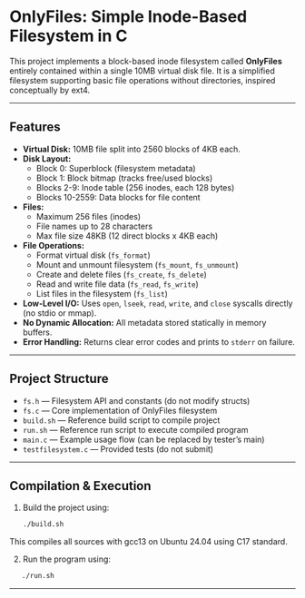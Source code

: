 # OnlyFiles: Simple Inode-Based Filesystem in C

This project implements a block-based inode filesystem called **OnlyFiles** entirely contained within a 
single 10MB virtual disk file. It is a simplified filesystem supporting basic file operations without 
directories, inspired conceptually by ext4.

---

## Features

- **Virtual Disk:** 10MB file split into 2560 blocks of 4KB each.  
- **Disk Layout:**  
  - Block 0: Superblock (filesystem metadata)  
  - Block 1: Block bitmap (tracks free/used blocks)  
  - Blocks 2-9: Inode table (256 inodes, each 128 bytes)  
  - Blocks 10-2559: Data blocks for file content  
- **Files:**  
  - Maximum 256 files (inodes)  
  - File names up to 28 characters  
  - Max file size 48KB (12 direct blocks x 4KB each)  
- **File Operations:**  
  - Format virtual disk (`fs_format`)  
  - Mount and unmount filesystem (`fs_mount`, `fs_unmount`)  
  - Create and delete files (`fs_create`, `fs_delete`)  
  - Read and write file data (`fs_read`, `fs_write`)  
  - List files in the filesystem (`fs_list`)  
- **Low-Level I/O:** Uses `open`, `lseek`, `read`, `write`, and `close` syscalls directly (no stdio or mmap).  
- **No Dynamic Allocation:** All metadata stored statically in memory buffers.  
- **Error Handling:** Returns clear error codes and prints to `stderr` on failure.

---

## Project Structure

- `fs.h` — Filesystem API and constants (do not modify structs)  
- `fs.c` — Core implementation of OnlyFiles filesystem  
- `build.sh` — Reference build script to compile project  
- `run.sh` — Reference run script to execute compiled program  
- `main.c` — Example usage flow (can be replaced by tester’s main)  
- `testfilesystem.c` — Provided tests (do not submit)  

---

## Compilation & Execution

1. Build the project using:  
   ```bash
   ./build.sh

This compiles all sources with gcc13 on Ubuntu 24.04 using C17 standard.

2. Run the program using:

```bash
   ./run.sh
```
---
